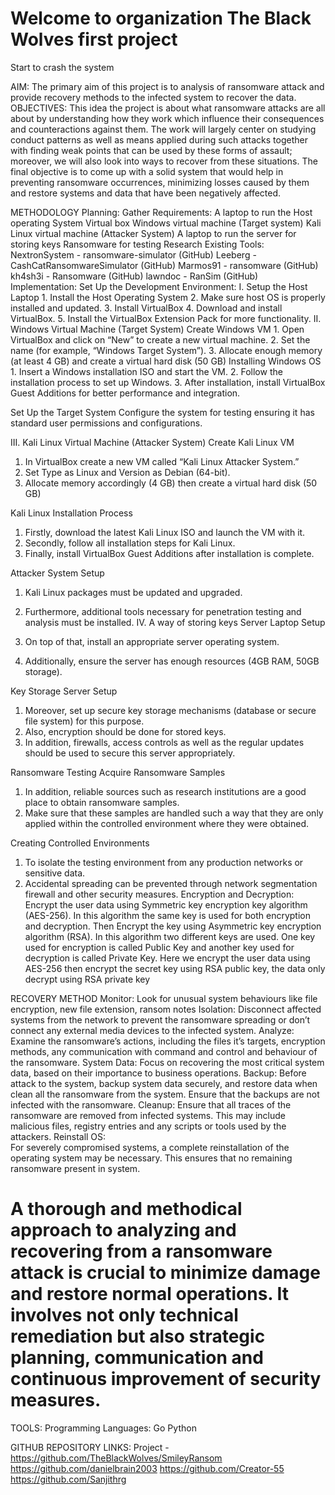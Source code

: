 # Welcome to organization The Black Wolves first project
Start to crash the system

AIM:
The primary aim of this project is to analysis of ransomware attack and provide recovery methods to the infected system to recover the data.
OBJECTIVES:
This idea the project is about what ransomware attacks are all about by understanding how they work which influence their consequences and counteractions against them. The work will largely center on studying conduct patterns as well as means applied during such attacks together with finding weak points that can be used by these forms of assault; moreover, we will also look into ways to recover from these situations. The final objective is to come up with a solid system that would help in preventing ransomware occurrences, minimizing losses caused by them and restore systems and data that have been negatively affected.



METHODOLOGY
Planning:
          Gather Requirements:
A laptop to run the Host operating System
Virtual box
Windows virtual machine (Target system)
Kali Linux virtual machine (Attacker System)
A laptop to run the server for storing keys
Ransomware for testing
          Research Existing Tools:
NextronSystem - ransomware-simulator (GitHub)
Leeberg - CashCatRansomwareSimulator (GitHub)
Marmos91 - ransomware (GitHub)
kh4sh3i - Ransomware (GitHub)
lawndoc - RanSim (GitHub)
Implementation:
Set Up the Development Environment:
I. Setup the Host Laptop
    1. Install the Host Operating System
    2. Make sure host OS is properly installed and updated.
    3. Install VirtualBox
    4. Download and install VirtualBox.
    5. Install the VirtualBox Extension Pack for more functionality.
II. Windows Virtual Machine (Target System)
Create Windows VM
    1. Open VirtualBox and click on “New” to create a new virtual machine.
    2. Set the name (for example, “Windows Target System”).
    3. Allocate enough memory (at least 4 GB) and create a virtual hard disk (50 GB)
Installing Windows OS
    1. Insert a Windows installation ISO and start the VM.
    2. Follow the installation process to set up Windows.
    3. After installation, install VirtualBox Guest Additions for better performance and integration.



Set Up the Target System
      Configure the system for testing ensuring it has standard user permissions and configurations.

III. Kali Linux Virtual Machine (Attacker System)
Create Kali Linux VM
 1. In VirtualBox create a new VM called “Kali Linux Attacker System.”
 2. Set Type as Linux and Version as Debian (64-bit).
 3. Allocate memory accordingly (4 GB) then create a virtual hard disk (50 GB)


Kali Linux Installation Process

1. Firstly, download the latest Kali Linux ISO and launch the VM with it.
2. Secondly, follow all installation steps for Kali Linux.
3. Finally, install VirtualBox Guest Additions after installation is complete.

Attacker System Setup

1. Kali Linux packages must be updated and upgraded.
2. Furthermore, additional tools necessary for penetration testing and analysis must be installed.
IV. A way of storing keys
Server Laptop Setup

1. On top of that, install an appropriate server operating system.
2. Additionally, ensure the server has enough resources (4GB RAM, 50GB storage).

Key Storage Server Setup

1. Moreover, set up secure key storage mechanisms (database or secure file system) for this purpose.
2. Also, encryption should be done for stored keys.
3. In addition, firewalls, access controls as well as the regular updates should be used to secure this server appropriately.

 

Ransomware Testing
Acquire Ransomware Samples

1. In addition, reliable sources such as research institutions are a good place to obtain ransomware samples.
2. Make sure that these samples are handled such a way that they are only applied within the controlled environment where they were obtained.

Creating Controlled Environments

1. To isolate the testing environment from any production networks or sensitive data.
2. Accidental spreading can be prevented through network segmentation firewall and other security measures.
Encryption and Decryption:
                   Encrypt the user data using Symmetric key encryption key algorithm (AES-256). In this algorithm the same key is used for both encryption and decryption. Then Encrypt the key using Asymmetric key encryption algorithm (RSA). In this algorithm two different keys are used. One key used for encryption is called Public Key and another key used for decryption is called Private Key. Here we encrypt the user data using AES-256 then encrypt the secret key using RSA public key, the data only decrypt using RSA private key 

RECOVERY METHOD
Monitor:
          Look for unusual system behaviours like file encryption, new file extension, ransom notes
Isolation:
          Disconnect affected systems from the network to prevent the ransomware spreading or don’t connect any external media devices to the infected system.
Analyze: 
          Examine the ransomware’s actions, including the files it’s targets, encryption methods, any communication with command and control and behaviour of the ransomware.
System Data:
          Focus on recovering the most critical system data, based on their importance to business operations.
Backup:
         Before attack to the system, backup system data securely, and restore data when clean all the ransomware from the system. Ensure that the backups are not infected with the ransomware.
Cleanup:
          Ensure that all traces of the ransomware are removed from infected systems. This may include malicious files, registry entries and any scripts or tools used by the attackers.
Reinstall OS:  
          For severely compromised systems, a complete reinstallation of the operating system may be necessary. This ensures that no remaining ransomware present in system.

# A thorough and methodical approach to analyzing and recovering from a ransomware attack is crucial to minimize damage and restore normal operations. It involves not only technical remediation but also strategic planning, communication and continuous improvement of security measures.    


TOOLS:
Programming Languages:
Go
Python


GITHUB REPOSITORY LINKS:
Project - https://github.com/TheBlackWolves/SmileyRansom
https://github.com/danielbrain2003
https://github.com/Creator-55
https://github.com/Sanjithrg

